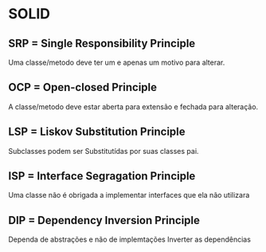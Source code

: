 # SOLID

## SRP = Single Responsibility Principle
Uma classe/metodo deve ter um e apenas um motivo para alterar.

## OCP = Open-closed Principle
A classe/metodo deve estar aberta para extensão e fechada para alteração.

## LSP = Liskov Substitution Principle
Subclasses podem ser Substitutídas por suas classes pai.

## ISP = Interface Segragation Principle
Uma classe não é obrigada a implementar interfaces que ela não utilizara

## DIP = Dependency Inversion Principle
Dependa de abstrações e não de implemtações
Inverter as dependências
